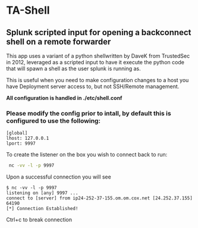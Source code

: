 # TA-Shell
## Splunk scripted input for opening a backconnect shell on a remote forwarder

This app uses a variant of a python shellwritten by DaveK from TrustedSec in 2012, leveraged as a scripted input to have it execute the python code that will spawn a shell as the user splunk is running as.

This is useful when you need to make configuration changes to a host you have Deployment server access to, but not SSH/Remote management.

**All configuration is handled in ./etc/shell.conf**


### Please modify the config prior to intall, by default this is configured to use the following:


    [global]
    lhost: 127.0.0.1
    lport: 9997

To create the listener on the box you wish to connect back to run:
```bash
 nc -vv -l -p 9997
 ```
 
 Upon a successful connection you will see
 ```
 $ nc -vv -l -p 9997
listening on [any] 9997 ...
connect to [server] from ip24-252-37-155.om.om.cox.net [24.252.37.155] 64190
[*] Connection Established!
```
Ctrl+c to break connection
